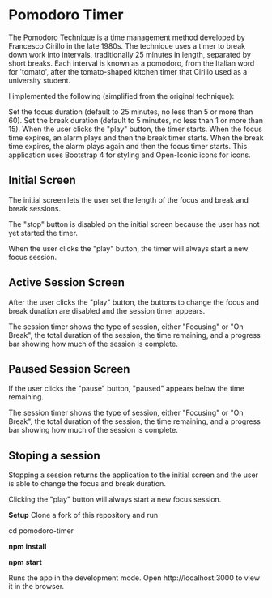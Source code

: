 # Pomodoro Timer

The Pomodoro Technique is a time management method developed by Francesco Cirillo in the late 1980s. The technique uses a timer to break down work into intervals, traditionally 25 minutes in length, separated by short breaks. Each interval is known as a pomodoro, from the Italian word for 'tomato', after the tomato-shaped kitchen timer that Cirillo used as a university student.

I implemented the following (simplified from the original technique):

Set the focus duration (default to 25 minutes, no less than 5 or more than 60).
Set the break duration (default to 5 minutes, no less than 1 or more than 15).
When the user clicks the "play" button, the timer starts.
When the focus time expires, an alarm plays and then the break timer starts.
When the break time expires, the alarm plays again and then the focus timer starts.
This application uses Bootstrap 4 for styling and Open-Iconic icons for icons.

 ## Initial Screen

The initial screen lets the user set the length of the focus and break and break sessions.

The "stop" button is disabled on the initial screen because the user has not yet started the timer.

When the user clicks the "play" button, the timer will always start a new focus session.

## Active Session Screen

After the user clicks the "play" button, the buttons to change the focus and break duration are disabled and the session timer appears.

The session timer shows the type of session, either "Focusing" or "On Break", the total duration of the session, the time remaining, and a progress bar showing how much of the session is complete.

## Paused Session Screen

If the user clicks the "pause" button, "paused" appears below the time remaining.

The session timer shows the type of session, either "Focusing" or "On Break", the total duration of the session, the time remaining, and a progress bar showing how much of the session is complete.

## Stoping a session

Stopping a session returns the application to the initial screen and the user is able to change the focus and break duration.

Clicking the "play" button will always start a new focus session.

**Setup**
Clone a fork of this repository and run

cd pomodoro-timer

**npm install**

**npm start**
 
Runs the app in the development mode. Open http://localhost:3000 to view it in the browser.